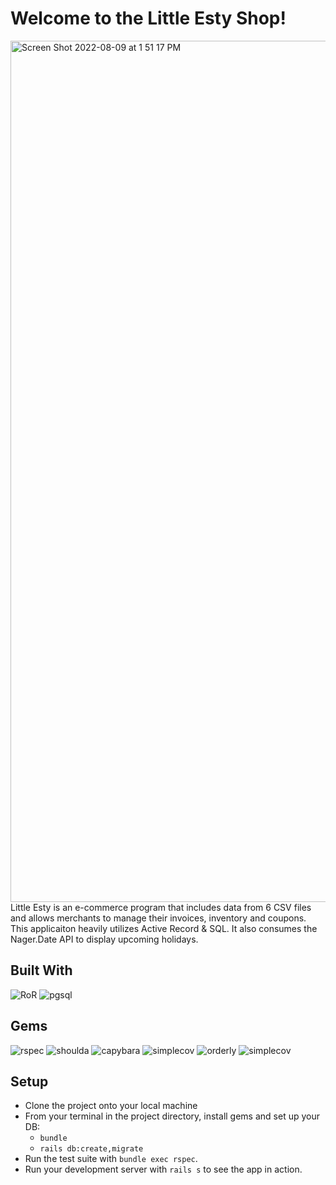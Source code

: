 # Welcome to the Little Esty Shop!
<img width="1378" alt="Screen Shot 2022-08-09 at 1 51 17 PM" src="https://user-images.githubusercontent.com/103782984/183777395-8fd362aa-947b-491d-896d-1e9dd899c8e1.png">
Little Esty is an e-commerce program that includes data from 6 CSV files and allows merchants to manage their invoices, inventory and coupons. This applicaiton heavily utilizes Active Record & SQL. It also consumes the Nager.Date API to display upcoming holidays.

## Built With 
   ![RoR](https://img.shields.io/badge/Ruby_on_Rails-CC0000?style=for-the-badge&logo=ruby-on-rails&logoColor=white)
   ![pgsql](https://img.shields.io/badge/PostgreSQL-316192?style=for-the-badge&logo=postgresql&logoColor=white) 

## Gems 
   ![rspec](https://img.shields.io/gem/v/rspec-rails?label=rspec&style=flat-square)
   ![shoulda](https://img.shields.io/gem/v/shoulda-matchers?label=shoulda-matchers&style=flat-square)
   ![capybara](https://img.shields.io/gem/v/capybara?label=capybara&style=flat-square)
   ![simplecov](https://img.shields.io/gem/v/simplecov?label=simplecov&style=flat-square)
   ![orderly](https://img.shields.io/gem/v/orderly?label=orderly&style=flat-square)
   ![simplecov](https://img.shields.io/gem/v/simplecov?color=blue&label=simplecov) 

## Setup

* Clone the project onto your local machine
* From your terminal in the project directory, install gems and set up your DB:
    * `bundle`
    * `rails db:create,migrate`
* Run the test suite with `bundle exec rspec`.
* Run your development server with `rails s` to see the app in action.

